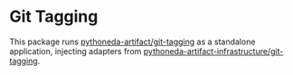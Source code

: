 # Git Tagging

This package runs [pythoneda-artifact/git-tagging](https://github.com/pythoneda-artifact/git-tagging "pythoneda-artifact/git-tagging") as a standalone application, injecting adapters from [pythoneda-artifact-infrastructure/git-tagging](https://github.com/pythoneda-artifact-infrastructure/git-tagging "pythoneda-artifact-infrastructure/git-tagging").

